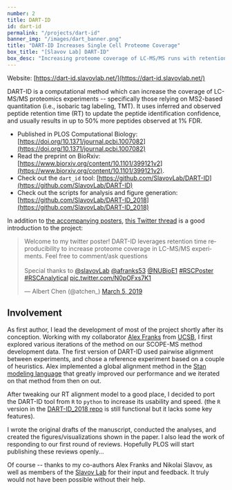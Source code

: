 ```yaml
---
number: 2
title: DART-ID
id: dart-id
permalink: "/projects/dart-id"
banner_img: "/images/dart_banner.png"
title: "DART-ID Increases Single Cell Proteome Coverage"
box_title: "[Slavov Lab] DART-ID"
box_desc: "Increasing proteome coverage of LC-MS/MS runs with retention time alignment"
---
```


Website: [https://dart-id.slavovlab.net/](https://dart-id.slavovlab.net/)

DART-ID is a computational method which can increase the coverage of LC-MS/MS proteomics experiments -- specifically those relying on MS2-based quantitation (i.e., isobaric tag labeling, TMT). It uses inferred and observed peptide retention time (RT) to update the peptide identification confidence, and usually results in up to 50% more peptides observed at 1% FDR.

  - Published in PLOS Computational Biology: [https://doi.org/10.1371/journal.pcbi.1007082](https://doi.org/10.1371/journal.pcbi.1007082)
  - Read the preprint on BioRxiv: [https://www.biorxiv.org/content/10.1101/399121v2](https://www.biorxiv.org/content/10.1101/399121v2).
  - Check out the ```dart_id``` tool: [https://github.com/SlavovLab/DART-ID](https://github.com/SlavovLab/DART-ID)
  - Check out the scripts for analysis and figure generation: [https://github.com/SlavovLab/DART-ID_2018](https://github.com/SlavovLab/DART-ID_2018)


In addition to [the accompanying posters](/design/2018/11/23/dart-id-posters), [this Twitter thread](https://twitter.com/atchen_/status/1102871543389016064) is a good introduction to the project:

<blockquote class="twitter-tweet"><p lang="en" dir="ltr">Welcome to my twitter poster! DART-ID leverages retention time reproducibility to increase proteome coverage in LC-MS/MS experiments. Feel free to comment/ask questions<br><br>Special thanks to <a href="https://twitter.com/slavovLab?ref_src=twsrc%5Etfw">@slavovLab</a> <a href="https://twitter.com/afranks53?ref_src=twsrc%5Etfw">@afranks53</a> <a href="https://twitter.com/NUBioE1?ref_src=twsrc%5Etfw">@NUBioE1</a> <a href="https://twitter.com/hashtag/RSCPoster?src=hash&amp;ref_src=twsrc%5Etfw">#RSCPoster</a> <a href="https://twitter.com/hashtag/RSCAnalytical?src=hash&amp;ref_src=twsrc%5Etfw">#RSCAnalytical</a> <a href="https://t.co/N0pOFxs7K1">pic.twitter.com/N0pOFxs7K1</a></p>&mdash; Albert Chen (@atchen_) <a href="https://twitter.com/atchen_/status/1102871543389016064?ref_src=twsrc%5Etfw">March 5, 2019</a></blockquote> <script async src="https://platform.twitter.com/widgets.js" charset="utf-8"></script>

## Involvement

As first author, I lead the development of most of the project shortly after its conception. Working with my collaborator [Alex Franks](http://afranks.com) from [UCSB](http://www.pstat.ucsb.edu/), I first explored various iterations of the method on our SCOPE-MS method development data. The first version of DART-ID used pairwise alignment between experiments, and chose a reference experiment based on a couple of heuristics. Alex implemented a global alignment method in the [Stan modeling language](https://mc-stan.org/) that greatly improved our performance and we iterated on that method from then on out.


After tweaking our RT alignment model to a good place, I decided to port the DART-ID tool from ```R``` to ```python``` to increase its usability and speed. (the ```R``` version in the [DART-ID_2018 repo](https://github.com/SlavovLab/DART-ID_2018) is still functional but it lacks some key features). 


I wrote the original drafts of the manuscript, conducted  the analyses, and created the figures/visualizations shown in the paper. I also lead the work of responding to our first round of reviews. Hopefully PLOS will start publishing these reviews openly...


Of course -- thanks to my co-authors Alex Franks and Nikolai Slavov, as well as members of the [Slavov Lab](https://web.northeastern.edu/slavovlab) for their input and feedback. It truly would not have been possible without their help.

